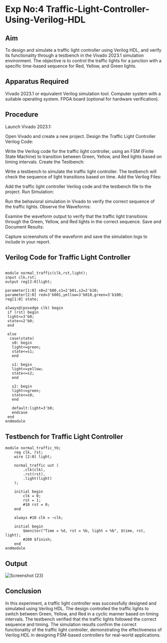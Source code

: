 # Exp No:4 Traffic-Light-Controller-Using-Verilog-HDL

## Aim
To design and simulate a traffic light controller using Verilog HDL, and verify its functionality through a testbench in the Vivado 2023.1 simulation environment. The objective is to control the traffic lights for a junction with a specific time-based sequence for Red, Yellow, and Green lights.

## Apparatus Required

Vivado 2023.1 or equivalent Verilog simulation tool.
Computer system with a suitable operating system.
FPGA board (optional for hardware verification).

## Procedure

Launch Vivado 2023.1:

Open Vivado and create a new project.
Design the Traffic Light Controller Verilog Code:

Write the Verilog code for the traffic light controller, using an FSM (Finite State Machine) to transition between Green, Yellow, and Red lights based on timing intervals.
Create the Testbench:

Write a testbench to simulate the traffic light controller. The testbench will check the sequence of light transitions based on time.
Add the Verilog Files:

Add the traffic light controller Verilog code and the testbench file to the project.
Run Simulation:

Run the behavioral simulation in Vivado to verify the correct sequence of the traffic lights.
Observe the Waveforms:

Examine the waveform output to verify that the traffic light transitions through the Green, Yellow, and Red lights in the correct sequence.
Save and Document Results:

Capture screenshots of the waveform and save the simulation logs to include in your report.

## Verilog Code for Traffic Light Controller
```

module normal_traffic(clk,rst,light);
input clk,rst;
output reg[2:0]light;

parameter[1:0] s0=2'b00,s1=2'b01,s2=2'b10;
parameter[2:0] red=3'b001,yellow=3'b010,green=3'b100;
reg[1:0] state;

always@(posedge clk) begin
 if (rst) begin
 light<=3'b0;
 state<=2'b0;
 end
 
 else
  case(state)
   s0: begin
   light<=green;
   state<=s1;
   end
   
   s1: begin
   light<=yellow;
   state<=s2;
   end
   
   s2: begin
   light<=green;
   state<=s0;
   end
   
   default:light=3'b0;
   endcase
 end
endmodule
```


## Testbench for Traffic Light Controller
```
module normal_traffic_tb;
    reg clk, rst;
    wire [2:0] light;

    normal_traffic uut (
        .clk(clk),
        .rst(rst),
        .light(light)
    );

    initial begin
        clk = 0;
        rst = 1;
        #10 rst = 0;
    end

    always #10 clk = ~clk;

    initial begin
        $monitor("Time = %d, rst = %b, light = %b", $time, rst, light);
        #200 $finish;
    end
endmodule
```
## Output
![Screenshot (23)](https://github.com/user-attachments/assets/ef34bfce-fab3-4dc4-b05b-b5563a1f6373)


## Conclusion

In this experiment, a traffic light controller was successfully designed and simulated using Verilog HDL. The design controlled the traffic lights to switch between Green, Yellow, and Red in a cyclic manner based on timing intervals. The testbench verified that the traffic lights followed the correct sequence and timing. The simulation results confirm the correct functionality of the traffic light controller, demonstrating the effectiveness of Verilog HDL in designing FSM-based controllers for real-world applications.
